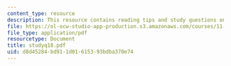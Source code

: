 ```yaml
---
content_type: resource
description: This resource contains reading tips and study questions on session 18.
file: https://ol-ocw-studio-app-production.s3.amazonaws.com/courses/11-201-gateway-planning-action-fall-2005/d8d45284bd911d01615393bdba370e74_studyq18.pdf
file_type: application/pdf
resourcetype: Document
title: studyq18.pdf
uid: d8d45284-bd91-1d01-6153-93bdba370e74
---
```

